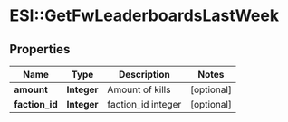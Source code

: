 # ESI::GetFwLeaderboardsLastWeek

## Properties
Name | Type | Description | Notes
------------ | ------------- | ------------- | -------------
**amount** | **Integer** | Amount of kills | [optional] 
**faction_id** | **Integer** | faction_id integer | [optional] 


